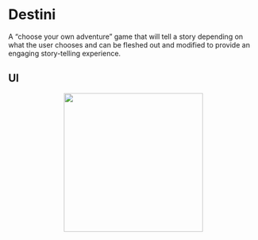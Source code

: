 

#  Destini

A “choose your own adventure” game that will tell a story depending on what the user chooses and can be fleshed out and modified to provide an engaging story-telling experience.

## UI
<p align="center">
<img width="280" src="https://user-images.githubusercontent.com/69748709/169401373-5d11759a-9f4c-44b4-a259-ac4d04c50bbd.gif"/>
</p>

